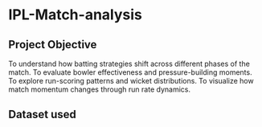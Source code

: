 # IPL-Match-analysis
## Project Objective
To understand how batting strategies shift across different phases of the match.
To evaluate bowler effectiveness and pressure-building moments.
To explore run-scoring patterns and wicket distributions.
To visualize how match momentum changes through run rate dynamics.

## Dataset used
